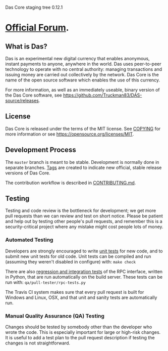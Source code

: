 Das Core staging tree 0.12.1

[Official Forum](https://bitcointalk.org/index.php?topic=1988059.0).
===============================


What is Das?
----------------

Das is an experimental new digital currency that enables anonymous, instant
payments to anyone, anywhere in the world. Das uses peer-to-peer technology
to operate with no central authority: managing transactions and issuing money
are carried out collectively by the network. Das Core is the name of the open
source software which enables the use of this currency.

For more information, as well as an immediately useable, binary version of
the Das Core software, see https://github.com/Truckman83/DAS-source/releases.


License
-------

Das Core is released under the terms of the MIT license. See [COPYING](COPYING) for more
information or see https://opensource.org/licenses/MIT.

Development Process
-------------------

The `master` branch is meant to be stable. Development is normally done in separate branches.
[Tags](https://github.com/Truckman83/DAS-source/tags) are created to indicate new official,
stable release versions of Das Core.

The contribution workflow is described in [CONTRIBUTING.md](CONTRIBUTING.md).

Testing
-------

Testing and code review is the bottleneck for development; we get more pull
requests than we can review and test on short notice. Please be patient and help out by testing
other people's pull requests, and remember this is a security-critical project where any mistake might cost people
lots of money.

### Automated Testing

Developers are strongly encouraged to write [unit tests](/doc/unit-tests.md) for new code, and to
submit new unit tests for old code. Unit tests can be compiled and run
(assuming they weren't disabled in configure) with: `make check`

There are also [regression and integration tests](/qa) of the RPC interface, written
in Python, that are run automatically on the build server.
These tests can be run with: `qa/pull-tester/rpc-tests.py`

The Travis CI system makes sure that every pull request is built for Windows
and Linux, OSX, and that unit and sanity tests are automatically run.

### Manual Quality Assurance (QA) Testing

Changes should be tested by somebody other than the developer who wrote the
code. This is especially important for large or high-risk changes. It is useful
to add a test plan to the pull request description if testing the changes is
not straightforward.


